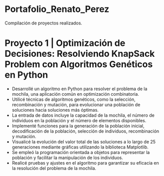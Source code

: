 # Portafolio_Renato_Perez
Compilación de proyectos realizados.
# Proyecto 1 | Optimización de Decisiones: Resolviendo KnapSack Problem con Algoritmos Genéticos en Python
* Desarrollé un algoritmo en Python para resolver el problema de la mochila, una aplicación común en optimización combinatoria.
* Utilicé técnicas de algoritmos genéticos, como la selección, recombinación y mutación, para evolucionar una población de soluciones hacia soluciones más óptimas.
* La entrada de datos incluye la capacidad de la mochila, el número de individuos en la población y el número de elementos disponibles.
* Implementé funciones para la generación de la población inicial, decodificación de la población, selección de individuos, recombinación y mutación.
* Visualicé la evolución del valor total de las soluciones a lo largo de 25 generaciones mediante gráficas utilizando la biblioteca Matplotlib.
* Se empleó la programación orientada a objetos para representar la población y facilitar la manipulación de los individuos.
* Realicé pruebas y ajustes en el algoritmo para garantizar su eficacia en la resolución del problema de la mochila.
